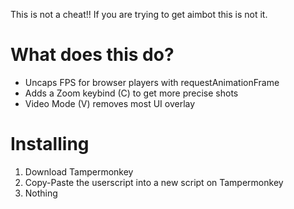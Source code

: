 This is not a cheat!!  If you are trying to get aimbot this is not it.

# What does this do?
* Uncaps FPS for browser players with requestAnimationFrame
* Adds a Zoom keybind (C) to get more precise shots
* Video Mode (V) removes most UI overlay

# Installing
1. Download Tampermonkey
2. Copy-Paste the userscript into a new script on Tampermonkey
3. Nothing
